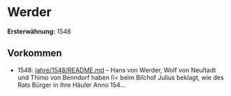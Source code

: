 # Werder

**Ersterwähnung:** 1548

## Vorkommen
- 1548: [jahre/1548/README.md](../jahre/1548/README.md) – Hans von Werder, Wolf von Neuſtadt und Thimo von
Benndorf haben ſi< beim Biſchof Julius beklagt, wie
des Rats Bürger in ihre Häuſer Anno 154...
